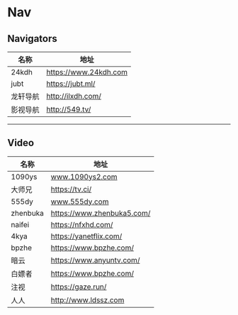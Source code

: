 # Nav
## Navigators
| 名称 | 地址 |
| ---- | ---- |
| 24kdh | https://www.24kdh.com |
| jubt | https://jubt.ml/ |
| 龙轩导航 | http://ilxdh.com/ |
| 影视导航 | http://549.tv/ |

---
## Video
| 名称 | 地址 |
| ---- | ---- |
| 1090ys | www.1090ys2.com |
| 大师兄 | https://tv.ci/ |
| 555dy | www.555dy.com |
| zhenbuka | https://www.zhenbuka5.com/ |
| naifei | https://nfxhd.com/ |
| 4kya | https://yanetflix.com/ |
| bpzhe | https://www.bpzhe.com/ |
| 暗云 | https://www.anyuntv.com/ |
| 白嫖者 | https://www.bpzhe.com/ |
| 注视 | https://gaze.run/ |
| 人人 | http://www.ldssz.com |
